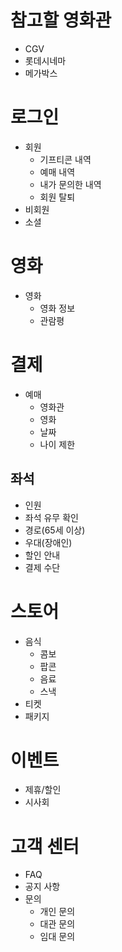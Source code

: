 # 참고할 영화관
- CGV
- 롯데시네마
- 메가박스

# 로그인
- 회원
  - 기프티콘 내역
  - 예매 내역
  - 내가 문의한 내역
  - 회원 탈퇴
- 비회원
- 소셜

# 영화
- 영화
  - 영화 정보
  - 관람평
  
# 결제
- 예매
  - 영화관
  - 영화
  - 날짜
  - 나이 제한

## 좌석
  - 인원
  - 좌석 유무 확인
  - 경로(65세 이상)
  - 우대(장애인)
  - 할인 안내
  - 결제 수단

# 스토어
- 음식
  - 콤보
  - 팝콘
  - 음료
  - 스낵
- 티켓
- 패키지

# 이벤트
- 제휴/할인
- 시사회

# 고객 센터
- FAQ
- 공지 사항
- 문의
  - 개인 문의
  - 대관 문의
  - 임대 문의
